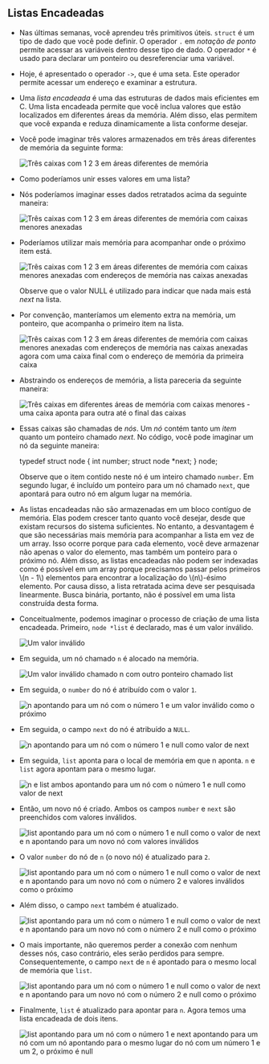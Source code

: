 Listas Encadeadas
------------------

*   Nas últimas semanas, você aprendeu três primitivos úteis. `struct` é um tipo de dado que você pode definir. O operador `.` em _notação de ponto_ permite acessar as variáveis dentro desse tipo de dado. O operador `*` é usado para declarar um ponteiro ou desreferenciar uma variável.
*   Hoje, é apresentado o operador `->`, que é uma seta. Este operador permite acessar um endereço e examinar a estrutura.
*   Uma _lista encadeada_ é uma das estruturas de dados mais eficientes em C. Uma lista encadeada permite que você inclua valores que estão localizados em diferentes áreas da memória. Além disso, elas permitem que você expanda e reduza dinamicamente a lista conforme desejar.
*   Você pode imaginar três valores armazenados em três áreas diferentes de memória da seguinte forma:
    
    ![Três caixas com 1 2 3 em áreas diferentes de memória](https://cs50.harvard.edu/x/2023/notes/5/cs50Week5Slide036.png "três valores na memória")
    
*   Como poderíamos unir esses valores em uma lista?
*   Nós poderíamos imaginar esses dados retratados acima da seguinte maneira:
    
    ![Três caixas com 1 2 3 em áreas diferentes de memória com caixas menores anexadas](https://cs50.harvard.edu/x/2023/notes/5/cs50Week5Slide037.png "três valores na memória")
    
*   Poderíamos utilizar mais memória para acompanhar onde o próximo item está.
    
    ![Três caixas com 1 2 3 em áreas diferentes de memória com caixas menores anexadas com endereços de memória nas caixas anexadas](https://cs50.harvard.edu/x/2023/notes/5/cs50Week5Slide041.png "três valores na memória")
    
    Observe que o valor NULL é utilizado para indicar que nada mais está _next_ na lista.
    
*   Por convenção, manteríamos um elemento extra na memória, um ponteiro, que acompanha o primeiro item na lista.
    
    ![Três caixas com 1 2 3 em áreas diferentes de memória com caixas menores anexadas com endereços de memória nas caixas anexadas agora com uma caixa final com o endereço de memória da primeira caixa](https://cs50.harvard.edu/x/2023/notes/5/cs50Week5Slide042.png "três valores na memória com ponteiro")
    
*   Abstraindo os endereços de memória, a lista pareceria da seguinte maneira:
    
    ![Três caixas em diferentes áreas de memória com caixas menores - uma caixa aponta para outra até o final das caixas](https://cs50.harvard.edu/x/2023/notes/5/cs50Week5Slide043.png "três valores na memória com ponteiro")
    
*   Essas caixas são chamadas de _nós_. Um _nó_ contém tanto um _item_ quanto um ponteiro chamado _next_. No código, você pode imaginar um nó da seguinte maneira:
    
       typedef struct node
        {
            int number;
            struct node *next;
        }
        node;
        
    
    Observe que o item contido neste nó é um inteiro chamado `number`. Em segundo lugar, é incluído um ponteiro para um nó chamado `next`, que apontará para outro nó em algum lugar na memória.
    
*   As listas encadeadas não são armazenadas em um bloco contíguo de memória. Elas podem crescer tanto quanto você desejar, desde que existam recursos do sistema suficientes. No entanto, a desvantagem é que são necessárias mais memória para acompanhar a lista em vez de um array. Isso ocorre porque para cada elemento, você deve armazenar não apenas o valor do elemento, mas também um ponteiro para o próximo nó. Além disso, as listas encadeadas não podem ser indexadas como é possível em um array porque precisamos passar pelos primeiros \\(n - 1\\) elementos para encontrar a localização do \\(n\\)-ésimo elemento. Por causa disso, a lista retratada acima deve ser pesquisada linearmente. Busca binária, portanto, não é possível em uma lista construída desta forma.
    
*   Conceitualmente, podemos imaginar o processo de criação de uma lista encadeada. Primeiro, `node *list` é declarado, mas é um valor inválido.
    
    ![Um valor inválido](https://cs50.harvard.edu/x/2023/notes/5/cs50Week5Slide055.png "lista encadeada")
    
*   Em seguida, um nó chamado `n` é alocado na memória.
    
    ![Um valor inválido chamado n com outro ponteiro chamado list](https://cs50.harvard.edu/x/2023/notes/5/cs50Week5Slide059.png "lista encadeada")
    
*   Em seguida, o `number` do nó é atribuído com o valor `1`.
    
    ![n apontando para um nó com o número 1 e um valor inválido como o próximo](https://cs50.harvard.edu/x/2023/notes/5/cs50Week5Slide064.png "lista encadeada")
    
*   Em seguida, o campo `next` do nó é atribuído a `NULL`.
    
    ![n apontando para um nó com o número 1 e null como valor de next](https://cs50.harvard.edu/x/2023/notes/5/cs50Week5Slide066.png "lista encadeada")
    
*   Em seguida, `list` aponta para o local de memória em que n aponta. `n` e `list` agora apontam para o mesmo lugar.
    
    ![n e list ambos apontando para um nó com o número 1 e null como valor de next](https://cs50.harvard.edu/x/2023/notes/5/cs50Week5Slide068.png "lista encadeada")
    
*   Então, um novo nó é criado. Ambos os campos `number` e `next` são preenchidos com valores inválidos.
    
    ![list apontando para um nó com o número 1 e null como o valor de next e n apontando para um novo nó com valores inválidos](https://cs50.harvard.edu/x/2023/notes/5/cs50Week5Slide073.png "lista encadeada")
    
*   O valor `number` do nó de `n` (o novo nó) é atualizado para `2`.
    
    ![list apontando para um nó com o número 1 e null como o valor de next e n apontando para um novo nó com o número 2 e valores inválidos como o próximo](https://cs50.harvard.edu/x/2023/notes/5/cs50Week5Slide075.png "lista encadeada")
    
*   Além disso, o campo `next` também é atualizado.
    
    ![list apontando para um nó com o número 1 e null como o valor de next e n apontando para um novo nó com o número 2 e null como o próximo](https://cs50.harvard.edu/x/2023/notes/5/cs50Week5Slide077.png "lista encadeada")
    
*   O mais importante, não queremos perder a conexão com nenhum desses nós, caso contrário, eles serão perdidos para sempre. Consequentemente, o campo `next` de `n` é apontado para o mesmo local de memória que `list`.
    
    ![list apontando para um nó com o número 1 e null como o valor de next e n apontando para um novo nó com o número 2 e null como o próximo](https://cs50.harvard.edu/x/2023/notes/5/cs50Week5Slide084.png "lista encadeada")
    
*   Finalmente, `list` é atualizado para apontar para `n`. Agora temos uma lista encadeada de dois itens.
    
    ![list apontando para um nó com o número 1 e next apontando para um nó com um nó apontando para o mesmo lugar do nó com um número 1 e um 2, o próximo é null](https://cs50.harvard.edu/x/2023/notes/5/cs50Week5Slide086.png "lista encadeada")